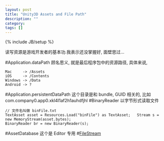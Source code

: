 ```yaml
---
layout: post
title: "Unity3D Assets and File Path"
description: ""
category: 
tags: []
---
```

{% include JB/setup %}

读写资源是游戏开发者的基本功.我表示还没掌握好, 面壁思过…


#Application.dataPath
顾名思义, 就是最后程序包中的资源路径, 具体来说,

	Mac 	-> /Assets
	iOS 	-> /Contents
	Windows -> /Data
	Android -> ?
#Application.persistentDataPath
这个目录是和 bundle, GUID 相关的, 比如 com.company0.app0.xkl4l1af2h1auhdfjhl
#BinaryReader
以字节形式读取文件

	// 文件名叫做 binFile.txt
	TextAsset asset = Resources.Load("binFile") as TextAsset;	Stream s = new MemoryStream(asset.bytes);
	BinaryReader br = new BinaryReader(s);
	
#AssetDatabase
这个是 Editor 专用
#[FileStream](http://msdn.microsoft.com/zh-tw/library/system.io.filestream.aspx)